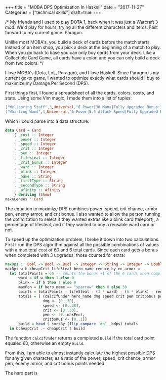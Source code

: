 +++
title = "MOBA DPS Optimization In Haskell"
date = "2017-11-27"
Categories = ["technical skills"]
draft=true
+++

/*
My friends and I used to play DOTA 1, back when it was just a Warcraft 3 mod.
We'd play for hours, trying all the different characters and items. Fast forward
to my current game: Paragon.

Unlike most MOBA's, you build a deck of cards before the match starts. Instead
of an item shop, you pick a deck at the beginning of a match to play. When you
go back to base you can only buy cards from your deck. Like a Collectible Card
Game, all cards have a color, and you can only build a deck from two colors.
*/

I love MOBA's (Dota, LoL, Paragon), and I love Haskell. Since Paragon is my
current go-to game, I wanted to optimize exactly what cards should I buy to
maximize my Damage Per Second (DPS).

First things first, I found a spreadsheet of all the cards, colors, costs, and
stats. Using some Vim magic, I made them into a list of tuples:

``` haskell
("Wellspring Staff",3,Universal,"6 Power|30 Mana|Fully Upgraded Bonus:30 Mana|0.3 Mana Regen"),
("Whirling Wand",3,Universal,"6 Power|5.5 Attack Speed|Fully Upgraded Bonus:11 Attack Speed"),
```

Which I could parse into a data structure: 

``` haskell
data Card = Card
    { _cost :: Integer
    , _power :: Integer
    , _speed :: Integer
    , _crit :: Integer
    , _pen :: Integer
    , _lifesteal :: Integer
    , _crit_bonus :: Integer
    , _ward :: Integer
    , _blink :: Integer
    , _name :: String
    , _firstType :: String
    , _secondType :: String
    , _afinity :: Afinity
    } deriving (Show)
makeLenses ''Card
```

The equation to maximize DPS combines power, speed, crit chance, armor pen, enemy
armor, and crit bonus. I also wanted to allow the person running the
optimization to select if they wanted extras like a blink card (teleport), a
percentage of lifesteal, and if they wanted to buy a reusable ward card or not.

To speed up the optimization problem, I broke it down into two calculations.
First I run the DPS algorithm against all the possible combinations of values
with a max total cost of 60 and 6 total cards. Since each card gets a bonus when
completed with 3 upgrades, those counted for extra:

```haskell
maxDps :: Bool -> Bool -> Bool -> Integer -> String -> Integer -> Double -> Build
maxDps w b cheapCrit lifeSteal hero_name reduce_by en_armor =
  let totalPoints = 66 -- counts the bonus +1 of the 6 cards when completed
      ward = if w then 1 else 0
      blink = if b then 1 else 0
      maxPen = if hero_name == "sparrow" then 0 else 30
      points = totalPoints - lifeSteal - (3 * ward) - (6 * blink) - reduce_by
      totals = [ (calcIfUnder hero_name dmg speed crit pen critbonus points ward blink lifeSteal en_armor) |
                 dmg <- [0..30],
                 speed <- [0..30],
                 crit <- [0..30],
                 pen <- [0..maxPen],
                 critbonus <- [0..1]]
      build = head $ sortBy (flip compare `on` _bdps) totals
  in bcheapCrit .~ cheapCrit $ build
```

The function ```calcIfUnder``` returns a completed ```Build``` if the total
card point equaled 60, otherwise an empty ```Build```.

From this, I am able to almost instantly calculate the highest possible DPS for
any given character, as a ratio of the power, speed, crit chance, armor pen,
enemy armor, and crit bonus points needed. 

The hard part is 
